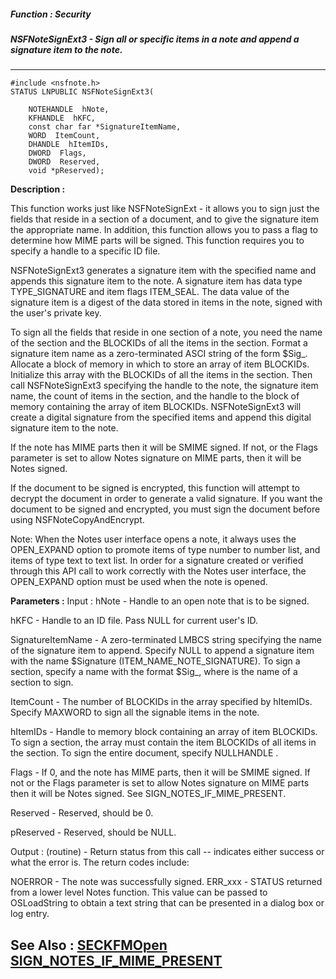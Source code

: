 ##### Function : Security
##### NSFNoteSignExt3 - Sign all or specific items in a note and append a signature item to the note.
---
```
#include <nsfnote.h>
STATUS LNPUBLIC NSFNoteSignExt3(

	NOTEHANDLE  hNote,
	KFHANDLE  hKFC,
	const char far *SignatureItemName,
	WORD  ItemCount,
	DHANDLE  hItemIDs,
	DWORD  Flags,
	DWORD  Reserved,
	void *pReserved);
```
**Description :**

This function works just like NSFNoteSignExt - it allows you to sign just the 
fields that reside in a section of a document, and to give the signature item 
the appropriate name.  In addition, this function allows you to pass a flag to 
determine how MIME parts will be signed.  This function requires  you to 
specify a handle to a specific ID file.

NSFNoteSignExt3 generates a signature item with the specified name and appends 
this signature item to the note. A signature item has data type TYPE_SIGNATURE 
and item flags ITEM_SEAL. The data value of the signature item is a digest of 
the data stored in items in the note, signed with the user's private key.

To sign all the fields that reside in one section of a note, you need the name 
of the section and the BLOCKIDs of all the items in the section. Format a 
signature item name as a zero-terminated ASCI string of the form 
$Sig_<sectionname>.  Allocate a block of memory in which to store an array of 
item BLOCKIDs.  Initialize this array with the BLOCKIDs of all the items in the 
section.  Then call NSFNoteSignExt3 specifying the handle to the note, the 
signature item name, the count of items in the section, and the handle to the 
block of memory containing the array of item BLOCKIDs.  NSFNoteSignExt3 will  
create a digital signature from the specified items and append this digital 
signature item to the note.

 If the note has MIME parts then it will be SMIME signed.  If not, or the Flags 
parameter is set to allow Notes signature on MIME parts, then it will be Notes 
signed.

If the document to be signed is encrypted, this function will attempt to 
decrypt the document in order to generate a valid signature.  If you want the 
document to be signed and encrypted, you must sign the document  before using 
NSFNoteCopyAndEncrypt.

Note:  When the Notes user interface opens a note, it always uses the 
OPEN_EXPAND option to promote items of type number to number list, and items of 
type text to text list.  In order for a signature created or verified through 
this API call to work correctly with the Notes user interface, the OPEN_EXPAND 
option must be used when the note is opened.


**Parameters :**
Input :
hNote  -  Handle to an open note that is to be signed.

hKFC  -  Handle to an ID file.  Pass NULL for current user's ID.

SignatureItemName  -  A zero-terminated LMBCS string specifying the name of the signature item to append. Specify NULL to append a signature item with the name $Signature (ITEM_NAME_NOTE_SIGNATURE). To sign a section, specify a name with the format $Sig_<sectionname>, where <sectionname> is the name of a section to sign.


ItemCount  -  The number of BLOCKIDs in the array specified by hItemIDs. Specify MAXWORD to sign all the signable items in the note.

hItemIDs  -  Handle to memory block containing an array of item BLOCKIDs. To sign a section, the array must contain the item BLOCKIDs of all items in the section. To sign the entire document, specify NULLHANDLE .

Flags  -   If 0, and the note has MIME parts, then it will be SMIME signed.  If not or the Flags parameter is set to allow Notes signature on MIME parts then it will be Notes signed.  See SIGN_NOTES_IF_MIME_PRESENT.

Reserved  -  Reserved, should be 0.

pReserved  -  Reserved, should be NULL.

Output :
(routine)  -  Return status from this call -- indicates either success or what the error is. The return codes include:

NOERROR - The note was successfully signed.
ERR_xxx - STATUS returned from a lower level Notes function.  This value can be passed to OSLoadString to obtain a text string that can be presented in a dialog box or log entry.



**See Also :**
[SECKFMOpen](/domino-c-api-docs/reference/Func/SECKFMOpen)
[SIGN_NOTES_IF_MIME_PRESENT](/domino-c-api-docs/reference/Symb/SIGN_NOTES_IF_MIME_PRESENT)
---
